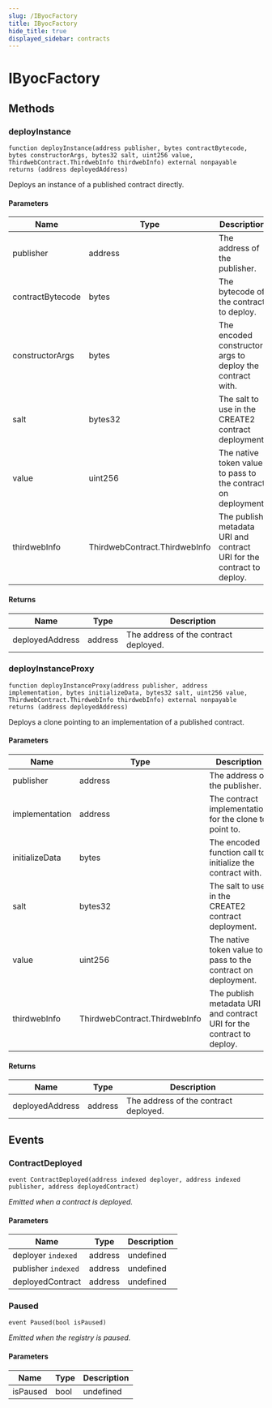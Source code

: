 ```yaml
---
slug: /IByocFactory
title: IByocFactory
hide_title: true
displayed_sidebar: contracts
---
```

# IByocFactory









## Methods

### deployInstance

```solidity
function deployInstance(address publisher, bytes contractBytecode, bytes constructorArgs, bytes32 salt, uint256 value, ThirdwebContract.ThirdwebInfo thirdwebInfo) external nonpayable returns (address deployedAddress)
```

Deploys an instance of a published contract directly.



#### Parameters

| Name | Type | Description |
|---|---|---|
| publisher | address | The address of the publisher.
| contractBytecode | bytes | The bytecode of the contract to deploy.
| constructorArgs | bytes | The encoded constructor args to deploy the contract with.
| salt | bytes32 | The salt to use in the CREATE2 contract deployment.
| value | uint256 | The native token value to pass to the contract on deployment.
| thirdwebInfo | ThirdwebContract.ThirdwebInfo | The publish metadata URI and contract URI for the contract to deploy.

#### Returns

| Name | Type | Description |
|---|---|---|
| deployedAddress | address | The address of the contract deployed.

### deployInstanceProxy

```solidity
function deployInstanceProxy(address publisher, address implementation, bytes initializeData, bytes32 salt, uint256 value, ThirdwebContract.ThirdwebInfo thirdwebInfo) external nonpayable returns (address deployedAddress)
```

Deploys a clone pointing to an implementation of a published contract.



#### Parameters

| Name | Type | Description |
|---|---|---|
| publisher | address | The address of the publisher.
| implementation | address | The contract implementation for the clone to point to.
| initializeData | bytes | The encoded function call to initialize the contract with.
| salt | bytes32 | The salt to use in the CREATE2 contract deployment.
| value | uint256 | The native token value to pass to the contract on deployment.
| thirdwebInfo | ThirdwebContract.ThirdwebInfo | The publish metadata URI and contract URI for the contract to deploy.

#### Returns

| Name | Type | Description |
|---|---|---|
| deployedAddress | address | The address of the contract deployed.



## Events

### ContractDeployed

```solidity
event ContractDeployed(address indexed deployer, address indexed publisher, address deployedContract)
```



*Emitted when a contract is deployed.*

#### Parameters

| Name | Type | Description |
|---|---|---|
| deployer `indexed` | address | undefined |
| publisher `indexed` | address | undefined |
| deployedContract  | address | undefined |

### Paused

```solidity
event Paused(bool isPaused)
```



*Emitted when the registry is paused.*

#### Parameters

| Name | Type | Description |
|---|---|---|
| isPaused  | bool | undefined |


